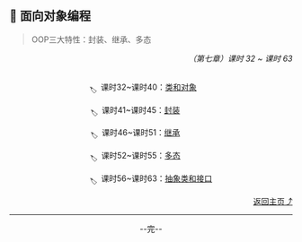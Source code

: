 ## 🚀 面向对象编程

> OOP三大特性：封装、继承、多态

<div align="right">
    <i>（第七章）课时 32 ~ 课时 63</i>
</div>

<br>

<div align="center">

<sub>🏷</sub>&ensp;课时32~课时40：[类和对象](%E7%AB%A0%E8%8A%827(%E8%AF%BE%E6%97%B632~%E8%AF%BE%E6%97%B640).md)&emsp;&emsp;

<sub>🏷</sub>&ensp;课时41~课时45：[封装](%E7%AB%A0%E8%8A%827(%E8%AF%BE%E6%97%B641~%E8%AF%BE%E6%97%B645).md)&emsp;&emsp;&emsp;&emsp;

<sub>🏷</sub>&ensp;课时46~课时51：[继承](%E7%AB%A0%E8%8A%827(%E8%AF%BE%E6%97%B646~%E8%AF%BE%E6%97%B651).md)&emsp;&emsp;&emsp;&emsp;

<sub>🏷</sub>&ensp;课时52~课时55：[多态](%E7%AB%A0%E8%8A%827(%E8%AF%BE%E6%97%B652~%E8%AF%BE%E6%97%B655).md)&emsp;&emsp;&emsp;&emsp;

<sub>🏷</sub>&ensp;课时56~课时63：[抽象类和接口](%E7%AB%A0%E8%8A%827(%E8%AF%BE%E6%97%B656~%E8%AF%BE%E6%97%B663).md)

<div align="right">
    <a href="https://github.com/fmw666/Java/">返回主页⤴</a>
</div>

<hr>

--完--

</div>
 

